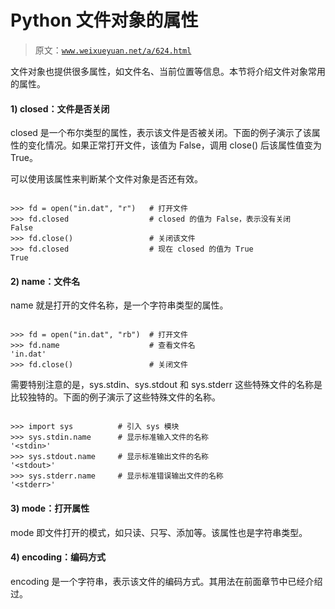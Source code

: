 # Python 文件对象的属性

> 原文：[`www.weixueyuan.net/a/624.html`](http://www.weixueyuan.net/a/624.html)

文件对象也提供很多属性，如文件名、当前位置等信息。本节将介绍文件对象常用的属性。

#### 1) closed：文件是否关闭

closed 是一个布尔类型的属性，表示该文件是否被关闭。下面的例子演示了该属性的变化情况。如果正常打开文件，该值为 False，调用 close() 后该属性值变为 True。

可以使用该属性来判断某个文件对象是否还有效。

```

>>> fd = open("in.dat", "r")   # 打开文件
>>> fd.closed                  # closed 的值为 False，表示没有关闭
False
>>> fd.close()                 # 关闭该文件
>>> fd.closed                  # 现在 closed 的值为 True
True
```

#### 2) name：文件名

name 就是打开的文件名称，是一个字符串类型的属性。

```

>>> fd = open("in.dat", "rb")  # 打开文件
>>> fd.name                    # 查看文件名
'in.dat'
>>> fd.close()                 # 关闭文件
```

需要特别注意的是，sys.stdin、sys.stdout 和 sys.stderr 这些特殊文件的名称是比较独特的。下面的例子演示了这些特殊文件的名称。

```

>>> import sys          # 引入 sys 模块
>>> sys.stdin.name      # 显示标准输入文件的名称
'<stdin>'
>>> sys.stdout.name     # 显示标准输出文件的名称
'<stdout>'
>>> sys.stderr.name     # 显示标准错误输出文件的名称
'<stderr>'
```

#### 3) mode：打开属性

mode 即文件打开的模式，如只读、只写、添加等。该属性也是字符串类型。

#### 4) encoding：编码方式

encoding 是一个字符串，表示该文件的编码方式。其用法在前面章节中已经介绍过。